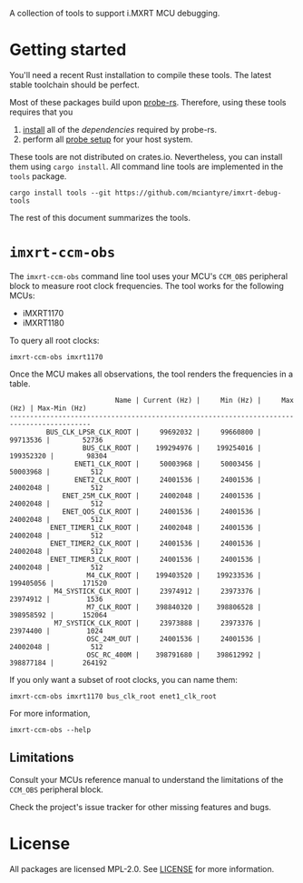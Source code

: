 A collection of tools to support i.MXRT MCU debugging.

# Getting started

You'll need a recent Rust installation to compile these tools. The latest stable
toolchain should be perfect.

Most of these packages build upon [probe-rs]. Therefore, using these tools
requires that you

1. [install] all of the *dependencies* required by probe-rs.
2. perform all [probe setup] for your host system.

[probe-rs]: https://probe.rs
[install]: https://probe.rs/docs/getting-started/installation/
[probe setup]: https://probe.rs/docs/getting-started/probe-setup/

These tools are not distributed on crates.io. Nevertheless, you can install them
using `cargo install`. All command line tools are implemented in the `tools`
package.

```
cargo install tools --git https://github.com/mciantyre/imxrt-debug-tools
```

The rest of this document summarizes the tools.

# `imxrt-ccm-obs`

The `imxrt-ccm-obs` command line tool uses your MCU's `CCM_OBS` peripheral block
to measure root clock frequencies. The tool works for the following MCUs:

- iMXRT1170
- iMXRT1180

To query all root clocks:

```
imxrt-ccm-obs imxrt1170
```

Once the MCU makes all observations, the tool renders the frequencies in a
table.

```
                          Name | Current (Hz) |     Min (Hz) |     Max (Hz) | Max-Min (Hz)
------------------------------------------------------------------------------------------
         BUS_CLK_LPSR_CLK_ROOT |     99692032 |     99660800 |     99713536 |        52736
                  BUS_CLK_ROOT |    199294976 |    199254016 |    199352320 |        98304
                ENET1_CLK_ROOT |     50003968 |     50003456 |     50003968 |          512
                ENET2_CLK_ROOT |     24001536 |     24001536 |     24002048 |          512
             ENET_25M_CLK_ROOT |     24002048 |     24001536 |     24002048 |          512
             ENET_QOS_CLK_ROOT |     24001536 |     24001536 |     24002048 |          512
          ENET_TIMER1_CLK_ROOT |     24002048 |     24001536 |     24002048 |          512
          ENET_TIMER2_CLK_ROOT |     24001536 |     24001536 |     24002048 |          512
          ENET_TIMER3_CLK_ROOT |     24001536 |     24001536 |     24002048 |          512
                   M4_CLK_ROOT |    199403520 |    199233536 |    199405056 |       171520
           M4_SYSTICK_CLK_ROOT |     23974912 |     23973376 |     23974912 |         1536
                   M7_CLK_ROOT |    398840320 |    398806528 |    398958592 |       152064
           M7_SYSTICK_CLK_ROOT |     23973888 |     23973376 |     23974400 |         1024
                   OSC_24M_OUT |     24001536 |     24001536 |     24002048 |          512
                   OSC_RC_400M |    398791680 |    398612992 |    398877184 |       264192
```

If you only want a subset of root clocks, you can name them:

```
imxrt-ccm-obs imxrt1170 bus_clk_root enet1_clk_root
```

For more information,

```
imxrt-ccm-obs --help
```

## Limitations

Consult your MCUs reference manual to understand the limitations of the
`CCM_OBS` peripheral block.

Check the project's issue tracker for other missing features and bugs.

# License

All packages are licensed MPL-2.0. See [LICENSE](./LICENSE) for more
information.
